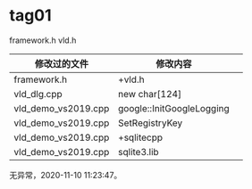 # tag01

framework.h vld.h

| 修改过的文件        | 修改内容                  |      |
| ------------------- | ------------------------- | ---- |
| framework.h         | +vld.h                    |      |
| vld_dlg.cpp         | new char[124]             |      |
| vld_demo_vs2019.cpp | google::InitGoogleLogging |      |
| vld_demo_vs2019.cpp | SetRegistryKey            |      |
| vld_demo_vs2019.cpp | +sqlitecpp                |      |
| vld_demo_vs2019.cpp | sqlite3.lib               |      |



无异常，2020-11-10 11:23:47。